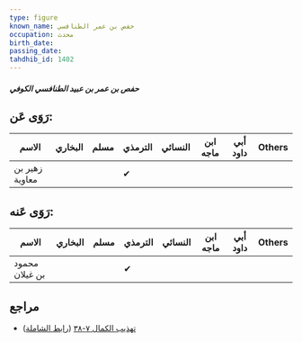 ```yaml
---
type: figure
known_name: حفص بن عمر الطنافسي
occupation: محدث
birth_date:
passing_date:
tahdhib_id: 1402
---
```

##### حفص بن عمر بن عبيد الطنافسي الكوفي

## رَوَى عَن:
| الاسم          | البخاري | مسلم | الترمذي | النسائي | ابن ماجه | أبي داود | Others |
| -------------- | ------- | ---- | ------- | ------- | -------- | -------- | ------ |
| زهير بن معاوية |         |      | ✔       |         |          |          |        |
## رَوَى عَنه:
| الاسم          | البخاري | مسلم | الترمذي | النسائي | ابن ماجه | أبي داود | Others |
| -------------- | ------- | ---- | ------- | ------- | -------- | -------- | ------ |
| محمود بن غيلان |         |      | ✔       |         |          |          |        |
## مراجع
- [تهذيب الكمال ٧-٣٨](obsidian://open?vault=Tahdhib-al-Kamal&file=Figures/١٤٠٢-حفص%20بن%20عمر%20بن%20عبيد%20الطنافسي%20الكوفي) ([رابط الشاملة](https://shamela.ws/book/3722/3260))